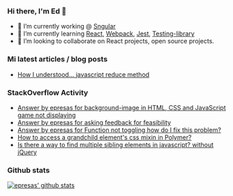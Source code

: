 ### Hi there, I'm Ed 👋

- 🔭 I’m currently working @ [Sngular](https://www.sngular.com/)
- 🌱 I’m currently learning [React](https://reactjs.org/), [Webpack](https://webpack.js.org/), [Jest](https://jestjs.io/), [Testing-library](https://testing-library.com/)
- 👯 I’m looking to collaborate on React projects, open source projects.
<!--
**epresas/epresas** is a ✨ _special_ ✨ repository because its `README.md` (this file) appears on your GitHub profile.

Here are some ideas to get you started:

- 🤔 I’m looking for help with ...
- 💬 Ask me about ...
- 📫 How to reach me: ...
- 😄 Pronouns: ...
- ⚡ Fun fact: ...
-->

### Mi latest articles / blog posts
<!-- BLOG-POST-LIST:START -->
- [How I understood... javascript reduce method](https://dev.to/epresas/how-i-understood-javascript-reduce-method-1jbp)
<!-- BLOG-POST-LIST:END -->

### StackOverflow Activity
<!-- STACKOVERFLOW:START -->
- [Answer by epresas for background-image in HTML, CSS and JavaScript game not displaying](https://stackoverflow.com/questions/66062878/background-image-in-html-css-and-javascript-game-not-displaying/66063995#66063995)
- [Answer by epresas for asking feedback for feasibility](https://stackoverflow.com/questions/66062934/asking-feedback-for-feasibility/66063107#66063107)
- [Answer by epresas for Function not toggling how do I fix this problem?](https://stackoverflow.com/questions/66062757/function-not-toggling-how-do-i-fix-this-problem/66062912#66062912)
- [How to access a grandchild element's css mixin in Polymer?](https://stackoverflow.com/questions/57691152/how-to-access-a-grandchild-elements-css-mixin-in-polymer)
- [Is there a way to find multiple sibling elements in javascript? without jQuery](https://stackoverflow.com/questions/54803216/is-there-a-way-to-find-multiple-sibling-elements-in-javascript-without-jquery)
<!-- STACKOVERFLOW:END -->

### Github stats
[![epresas' github stats](https://github-readme-stats.vercel.app/api?username=epresas&show_icons=true&theme=synthwave)](https://github.com/anuraghazra/github-readme-stats)